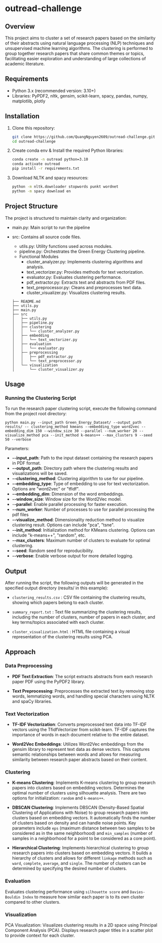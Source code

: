 # outread-challenge

## Overview
This project aims to cluster a set of research papers based on the similarity of their abstracts using natural language processing (NLP) techniques and unsupervised machine learning algorithms. The clustering is performed to group together research papers that share common themes or topics, facilitating easier exploration and understanding of large collections of academic literature.

## Requirements
- Python 3.x (recommended version: 3.10+)
- Libraries: PyPDF2, nltk, gensim, scikit-learn, spacy, pandas, numpy, matplotlib, plotly

## Installation
1. Clone this repository:
   ```bash
   git clone https://github.com/QuangNguyen2609/outread-challenge.git
   cd outread-challenge
2. Create conda env & Install the required Python libraries:
    ```bash
    conda create -n outread python=3.10
    conda activate outread
    pip install -r requirements.txt
3. Download NLTK and spacy resources:

    ```bash
    python -m nltk.downloader stopwords punkt wordnet
    python -m spacy download en
## Project Structure
The project is structured to maintain clarity and organization:
 + main.py: Main script to run the pipeline
 + src: Contains all source code files.
    + utils.py: Utility functions used across modules.
    + pipeline.py: Orchestrates the Green Energy Clustering pipeline.
    + Functional Modules
        + cluster_analyzer.py: Implements clustering algorithms and analysis.
        + text_vectorizer.py: Provides methods for text vectorization.
        + evaluator.py:  Evaluates clustering performance.
        + pdf_extractor.py: Extracts text and abstracts from PDF files.
        + text_preprocessor.py: Cleans and preprocesses text data.
        + cluster_visualizer.py: Visualizes clustering results.

    ```
    ├── README.md
    ├── utils.py
    ├── main.py
    ├── src
    │   ├── utils.py
    │   ├── pipeline.py
    │   ├── clustering
    │   │   └── cluster_analyzer.py
    │   ├── embedding
    │   │   └── text_vectorizer.py
    │   ├── evaluation
    │   │   └── evaluator.py
    │   ├── preprocessing
    │   │   ├── pdf_extractor.py
    │   │   └── text_preprocessor.py
    │   └── visualization
    │       └── cluster_visualizer.py
## Usage
### Running the Clustering Script
To run the research paper clustering script, execute the following command from the project root directory:
```
python main.py --input_path Green_Energy_Dataset/ --output_path results/ -- clustering_method kmeans --embedding_type word2vec --embedding_dim 150 --window_size 30 --parallel --num_worker 20 --visualize_method pca --init_method k-means++ --max_clusters 9 --seed 50 --verbose
```
Parameters:

+ **--input_path**: Path to the input dataset containing the research papers in PDF format.
+ **--output_path**: Directory path where the clustering results and visualizations will be saved.
+ **--clustering_method**: Clustering algorithm to use for our pipeline.
+ **--embedding_type**: Type of embedding to use for text vectorization. Options are "word2vec" or "tfidf".
+ **--embedding_dim**: Dimension of the word embeddings.
+ **--window_size**: Window size for the Word2Vec model.
+ -**-parallel**: Enable parallel processing for faster execution.
+ **--num_worker**: Number of processes to use for parallel processing the pdf files
+ **--visualize_method**: Dimensionality reduction method to visualize clustering result. Options can include "pca", "tsne".
+ **--init_method**: Initialization method for KMeans clustering. Options can include "k-means++", "random", etc.
+ **--max_clusters**: Maximum number of clusters to evaluate for optimal clustering.
+ **--seed**: Random seed for reproducibility.
+ **--verbose**: Enable verbose output for more detailed logging.
## Output

After running the script, the following outputs will be generated in the specified output directory (results/ in this example):

+ `clustering_results.csv` : CSV file containing the clustering results, showing which papers belong to each cluster.

+ `summary_report.txt` : Text file summarizing the clustering results, including the number of clusters, number of papers in each cluster, and key terms/topics associated with each cluster.

+ `cluster_visualization.html` : HTML file containing a visual representation of the clustering results using PCA.

## Approach
### Data Preprocessing
  +  **PDF Text Extraction**: The script extracts abstracts from each research paper PDF using the PyPDF2 library. 

  + **Text Preprocessing**: Preprocesses the extracted text by removing stop words, lemmatizing words, and handling special characters using NLTK and spaCy libraries.

### Text Vectorization

+ **TF-IDF Vectorization**: Converts preprocessed text data into TF-IDF vectors using the TfidfVectorizer from scikit-learn. TF-IDF captures the importance of words in each document relative to the entire dataset.

+ **Word2Vec Embeddings**: Utilizes Word2Vec embeddings from the gensim library to represent text data as dense vectors. This captures semantic relationships between words and allows for measuring similarity between research paper abstracts based on their content.

### Clustering

+ **K-means Clustering**: Implements K-means clustering to group research papers into clusters based on embedding vectors. Determines the optimal number of clusters using silhouette analysis. There are two options for initialization: `random` and `k-means++`.

+ **DBSCAN Clustering**: Implements DBSCAN (Density-Based Spatial Clustering of Applications with Noise) to group research papers into clusters based on embedding vectors. It automatically finds the number of clusters based on density and can handle noise points. Key parameters include `eps` (maximum distance between two samples to be considered as in the same neighborhood) and `min_samples` (number of samples in a neighborhood for a point to be considered as a core point).
+ **Hierarchical Clustering**: Implements hierarchical clustering to group research papers into clusters based on embedding vectors. It builds a hierarchy of clusters and allows for different `linkage` methods such as `ward`, `complete`, `average`, and `single`. The number of clusters can be determined by specifying the desired number of clusters.


### Evaluation
Evaluates clustering performance using `silhouette score` and `Davies-Bouldin Index` to measure how similar each paper is to its own cluster compared to other clusters.

### Visualization
PCA Visualization: Visualizes clustering results in a 2D space using Principal Component Analysis (PCA). Displays research paper titles in a scatter plot to provide context for each cluster.

